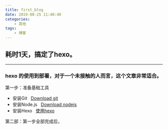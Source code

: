 ```yaml
---
title: first_blog
date: 2019-08-25 11:40:40
categories: 
    - 其他
tags:
    - 博客
---
```


## 耗时1天，搞定了hexo。
***

### hexo 的使用到部署，对于一个未接触的人而言，这个文章非常适合。

第一步：准备基础工具
 - 安装Git  &nbsp;&nbsp;[Download git](https://gitforwindows.org/)
 - 安装Node.js  &nbsp;&nbsp;[Download nodejs](https://nodejs.org/zh-cndownload/)
 - 安装Hexo &nbsp;&nbsp;[使用hexo](https://hexo.io/zh-cn/docs/setup)


第二部：第一步全部完成后，



